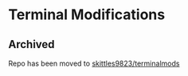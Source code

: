 # Terminal Modifications

## Archived

Repo has been moved to [skittles9823/terminalmods](https://github.com/skittles9823/terminalmods)
